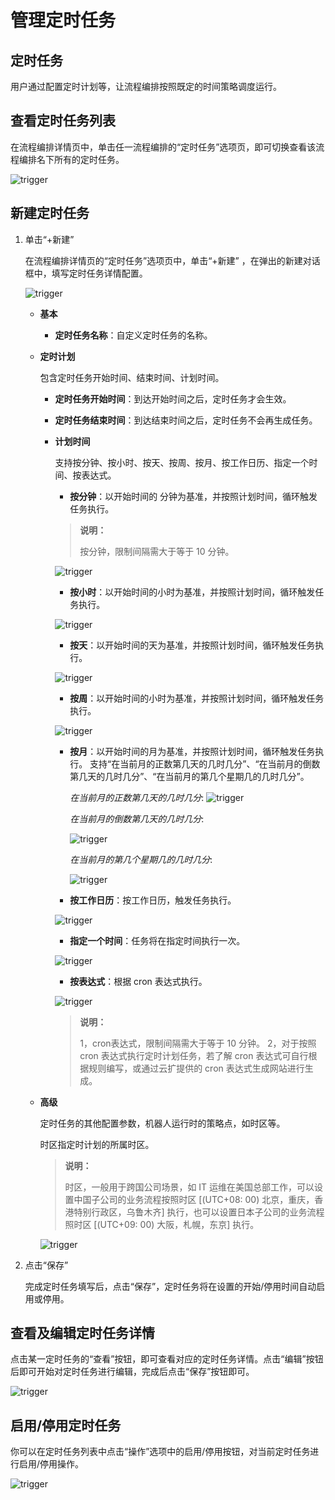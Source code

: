 # 管理定时任务

## 定时任务
用户通过配置定时计划等，让流程编排按照既定的时间策略调度运行。

## 查看定时任务列表

在流程编排详情页中，单击任一流程编排的“定时任务”选项页，即可切换查看该流程编排名下所有的定时任务。

![trigger](https://docimages.blob.core.chinacloudapi.cn/images/Console/0528flowsquence-trigger-list.png)

## 新建定时任务

1. 单击“+新建”

    在流程编排详情页的“定时任务”选项页中，单击“+新建” ，在弹出的新建对话框中，填写定时任务详情配置。

    ![trigger](https://docimages.blob.core.chinacloudapi.cn/images/Console/0626-console02.png)

    - **基本**

        - **定时任务名称**：自定义定时任务的名称。
 
    - **定时计划**

        包含定时任务开始时间、结束时间、计划时间。

        - **定时任务开始时间**：到达开始时间之后，定时任务才会生效。
        - **定时任务结束时间**：到达结束时间之后，定时任务不会再生成任务。

        - **计划时间**

            支持按分钟、按小时、按天、按周、按月、按工作日历、指定一个时间、按表达式。

            - **按分钟**：以开始时间的 分钟为基准，并按照计划时间，循环触发任务执行。

            > **说明：**
            >
            > 按分钟，限制间隔需大于等于 10 分钟。

            ![trigger](https://docimages.blob.core.chinacloudapi.cn/images/Console/0528flowsquence-trigger-min.png)

            - **按小时**：以开始时间的小时为基准，并按照计划时间，循环触发任务执行。

            ![trigger](https://docimages.blob.core.chinacloudapi.cn/images/Console/0528flowsquence-trigger-hour.png)

            - **按天**：以开始时间的天为基准，并按照计划时间，循环触发任务执行。

            ![trigger](https://docimages.blob.core.chinacloudapi.cn/images/Console/0528flowsquence-trigger-day.png)

            - **按周**：以开始时间的小时为基准，并按照计划时间，循环触发任务执行。

            ![trigger](https://docimages.blob.core.chinacloudapi.cn/images/Console/0528flowsquence-trigger-week.png)

            - **按月**：以开始时间的月为基准，并按照计划时间，循环触发任务执行。
            支持“在当前月的正数第几天的几时几分”、“在当前月的倒数第几天的几时几分”、“在当前月的第几个星期几的几时几分”。

                *在当前月的正数第几天的几时几分*:
                ![trigger](https://docimages.blob.core.chinacloudapi.cn/images/Console/0528flowsquence-trigger-month1.png)

                *在当前月的倒数第几天的几时几分*:

                ![trigger](https://docimages.blob.core.chinacloudapi.cn/images/Console/0528flowsquence-trigger-month2.png)

                *在当前月的第几个星期几的几时几分*:

                ![trigger](https://docimages.blob.core.chinacloudapi.cn/images/Console/0528flowsquence-trigger-month3.png)

            - **按工作日历**：按工作日历，触发任务执行。

            ![trigger](https://docimages.blob.core.chinacloudapi.cn/images/Console/0626-console03.png)

            - **指定一个时间**：任务将在指定时间执行一次。

            ![trigger](https://docimages.blob.core.chinacloudapi.cn/images/Console/0528flowsquence-trigger-onetime.png)

            - **按表达式**：根据 cron 表达式执行。

            ![trigger](https://docimages.blob.core.chinacloudapi.cn/images/Console/0528flowsquence-trigger-cron.png)

            > **说明：**
            >
            > 1，cron表达式，限制间隔需大于等于 10 分钟。
            > 2，对于按照 cron 表达式执行定时计划任务，若了解 cron 表达式可自行根据规则编写，或通过云扩提供的 cron 表达式生成网站进行生成。
    - **高级**

        定时任务的其他配置参数，机器人运行时的策略点，如时区等。

        时区指定时计划的所属时区。

        > **说明：**
        >
        > 时区，一般用于跨国公司场景，如 IT 运维在美国总部工作，可以设置中国子公司的业务流程按照时区 [(UTC+08: 00) 北京，重庆，香港特别行政区，乌鲁木齐] 执行，也可以设置日本子公司的业务流程照时区 [(UTC+09: 00) 大阪，札幌，东京] 执行。

        ![trigger](https://docimages.blob.core.chinacloudapi.cn/images/Console/0626-console04.png)

2. 点击“保存”

    完成定时任务填写后，点击“保存”，定时任务将在设置的开始/停用时间自动启用或停用。

## 查看及编辑定时任务详情

点击某一定时任务的“查看”按钮，即可查看对应的定时任务详情。点击“编辑”按钮后即可开始对定时任务进行编辑，完成后点击“保存”按钮即可。

![trigger](https://docimages.blob.core.chinacloudapi.cn/images/Console/0528flowsquence-trigger-view1.png)

## 启用/停用定时任务

你可以在定时任务列表中点击“操作”选项中的启用/停用按钮，对当前定时任务进行启用/停用操作。

![trigger](https://docimages.blob.core.chinacloudapi.cn/images/Console/0528flowsquence-trigger-start.png)
